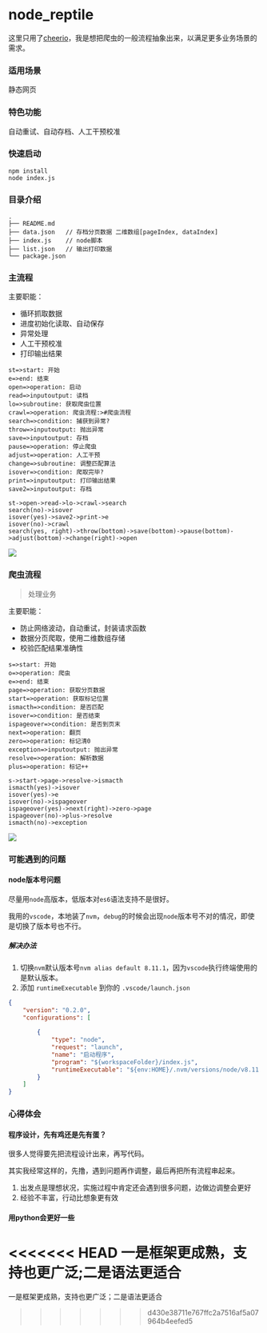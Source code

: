 # node_reptile
这里只用了[cheerio](https://github.com/cheeriojs/cheerio)，我是想把爬虫的一般流程抽象出来，以满足更多业务场景的需求。

### 适用场景

静态网页

### 特色功能

自动重试、自动存档、人工干预校准

### 快速启动

```shell
npm install
node index.js
```

### 目录介绍

```
.
├── README.md
├── data.json	// 存档分页数据 二维数组[pageIndex, dataIndex]
├── index.js	// node脚本
├── list.json	// 输出打印数据
└── package.json
```

### 主流程

主要职能：

- 循环抓取数据
- 进度初始化读取、自动保存
- 异常处理
- 人工干预校准
- 打印输出结果

```flow
st=>start: 开始
e=>end: 结束
open=>operation: 启动
read=>inputoutput: 读档
lo=>subroutine: 获取爬虫位置
crawl=>operation: 爬虫流程:>#爬虫流程
search=>condition: 捕获到异常?
throw=>inputoutput: 抛出异常
save=>inputoutput: 存档
pause=>operation: 停止爬虫
adjust=>operation: 人工干预
change=>subroutine: 调整匹配算法
isover=>condition: 爬取完毕?
print=>inputoutput: 打印输出结果
save2=>inputoutput: 存档

st->open->read->lo->crawl->search
search(no)->isover
isover(yes)->save2->print->e
isover(no)->crawl
search(yes, right)->throw(bottom)->save(bottom)->pause(bottom)->adjust(bottom)->change(right)->open

```

![](./WX20190107-191605@2x.png)

### 爬虫流程

> 处理业务

主要职能：

- 防止网络波动，自动重试，封装请求函数
- 数据分页爬取，使用二维数组存储
- 校验匹配结果准确性

```flow
s=>start: 开始
o=>operation: 爬虫
e=>end: 结束
page=>operation: 获取分页数据
start=>operation: 获取标记位置
ismacth=>condition: 是否匹配
isover=>condition: 是否结束
ispageover=>condition: 是否到页末
next=>operation: 翻页
zero=>operation: 标记清0
exception=>inputoutput: 抛出异常
resolve=>operation: 解析数据
plus=>operation: 标记++

s->start->page->resolve->ismacth
ismacth(yes)->isover
isover(yes)->e
isover(no)->ispageover
ispageover(yes)->next(right)->zero->page
ispageover(no)->plus->resolve
ismacth(no)->exception
```

![](./20190107191405.png)

### 可能遇到的问题

#### node版本号问题

尽量用`node`高版本，低版本对`es6`语法支持不是很好。

我用的`vscode`，本地装了`nvm`，`debug`的时候会出现`node`版本号不对的情况，即使是切换了版本号也不行。

##### 解决办法

1. 切换`nvm`默认版本号`nvm alias default 8.11.1`，因为`vscode`执行终端使用的是默认版本。
2. 添加 `runtimeExecutable` 到你的 `.vscode/launch.json` 

```json
{
    "version": "0.2.0",
    "configurations": [
        
        {
            "type": "node",
            "request": "launch",
            "name": "启动程序",
            "program": "${workspaceFolder}/index.js",
            "runtimeExecutable": "${env:HOME}/.nvm/versions/node/v8.11.1/bin/node" 
        }
    ]
}
```

### 心得体会

#### 程序设计，先有鸡还是先有蛋？

很多人觉得要先把流程设计出来，再写代码。

其实我经常这样的，先撸，遇到问题再作调整，最后再把所有流程串起来。

1. 出发点是理想状况，实施过程中肯定还会遇到很多问题，边做边调整会更好
2. 经验不丰富，行动比想象更有效

#### 用python会更好一些

<<<<<<< HEAD
一是框架更成熟，支持也更广泛;二是语法更适合
=======
一是框架更成熟，支持也更广泛；二是语法更适合
>>>>>>> d430e38711e767ffc2a7516af5a07964b4eefed5
